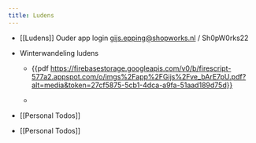 ```yaml
---
title: Ludens
---
```


- [[Ludens]] Ouder app login gijs.epping@shopworks.nl / Sh0pW0rks22

- Winterwandeling ludens
	 - {{pdf  https://firebasestorage.googleapis.com/v0/b/firescript-577a2.appspot.com/o/imgs%2Fapp%2FGijs%2Fve_bArE7pU.pdf?alt=media&token=27cf5875-5cb1-4dca-a9fa-51aad189d75d}}

	 - 

- [[Personal Todos]]

- [[Personal Todos]]
